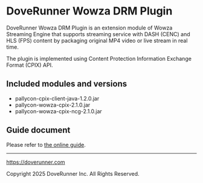 # DoveRunner Wowza DRM Plugin

DoveRunner Wowza DRM Plugin is an extension module of Wowza Streaming Engine that supports streaming service with DASH (CENC) and HLS (FPS) content by packaging original MP4 video or live stream in real time.

The plugin is implemented using Content Protection Information Exchange Format (CPIX) API.

## Included modules and versions

- pallycon-cpix-client-java-1.2.0.jar
- pallycon-wowza-cpix-2.1.0.jar
- pallycon-wowza-cpix-ncg-2.1.0.jar

## Guide document

Please refer to [the online guide](https://doverunner.com/docs/en/multidrm/packaging/wowza-integration/).

***

https://doverunner.com

Copyright 2025 DoveRunner Inc. All Rights Reserved.
